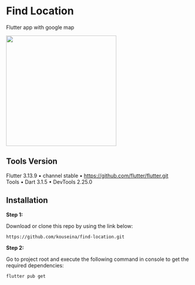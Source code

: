 <br>
<br>

# Find Location
Flutter app with google map
<br>

<img src="https://github.com/kouseina/find-location/blob/main/assets/demo.gif" width="300"/>

<br>

## Tools Version

Flutter 3.13.9 • channel stable • https://github.com/flutter/flutter.git </br>
Tools • Dart 3.1.5 • DevTools 2.25.0 </br>

## Installation

**Step 1:**

Download or clone this repo by using the link below:

```
https://github.com/kouseina/find-location.git
```

**Step 2:**

Go to project root and execute the following command in console to get the required dependencies: 

```
flutter pub get 
```